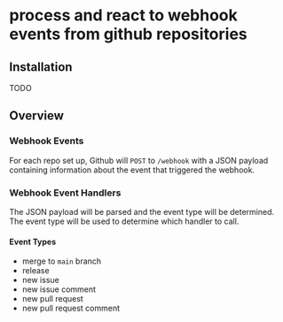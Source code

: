 # process and react to webhook events from github repositories

## Installation
TODO

## Overview

### Webhook Events
For each repo set up, Github will `POST` to `/webhook` with a JSON payload containing information about the event that triggered the webhook.


### Webhook Event Handlers
The JSON payload will be parsed and the event type will be determined. The event type will be used to determine which handler to call.

#### Event Types
- merge to `main` branch
- release
- new issue
- new issue comment
- new pull request
- new pull request comment